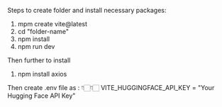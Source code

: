 Steps to create folder and install necessary packages: 

1. mpm create vite@latest
2. cd "folder-name"
3. npm install
4. npm run dev

Then further to install
1. npm install axios


Then create .env file as : 👇🏻👇🏻
VITE_HUGGINGFACE_API_KEY = "Your Hugging Face API Key"
   

